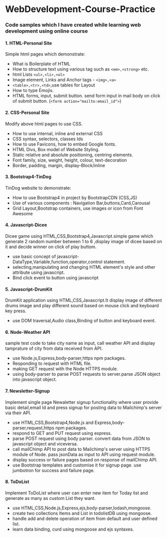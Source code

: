 # WebDevelopment-Course-Practice
### Code samples which I have created while learning web development using online course

#### 1. HTML-Personal Site 
Simple html pages which demonstrate:
- What is Boilerplate of HTML
- How to structure text using various tag such as `<em>,<strong>` etc.
- html Lists `<ul>,<li>,<ol>` </b>
- Image element, Links and Anchor tags - `<img>,<a>`
- `<table>,<tr>,<td>`,use tables for Layout
- How to type Emojis.
- HTML forms, input, submit button. send form input in mail body on click of submit button.
   (`<form action="mailto:email_id">`)

#### 2. CSS-Personal Site
Modify above html pages to use CSS.
- How to use internal, inline and external CSS
- CSS syntax, selectors, classes Ids
-	How to use Favicons, how to embed Google fonts.
- HTML Divs, Box model of Website Styling.
- Static relative and absolute positioning, centring elements.
- Font family, size, weight, height, colour, text-decoration
- Border, padding, margin, display-Block/inline

#### 3. Bootstrap4-TinDog
TinDog website to demonstrate:
- How to use Bootstrap4 in project by BootstrapCDN (CSS,JS)
- Use of various components : Navigation Bar,buttons,Card,Carousal
- Grid Layout,Bootstrap containers, use images or icon from Font Awesome

#### 4. Javascript-Dicee
Dicee game using HTML,CSS,Bootstrap4,Javascript.simple game which generate 2 random number between 1 to 6
,display image of dicee based on it and decide winner on click of play buttom.
- use basic concept of javascript-DataType,Variable,function,operator,control statement.
- selecting,manipulating and changing HTML element's style and other attribute using javascript. 
- Bind click event to button using javascript

#### 5. Javascript-DrumKit
DrumKit application using HTML,CSS,Javascript.It display image of different drums image 
and play different sound based on mouse click and keyboard key press.
- use DOM traversal,Audio class,Binding of button and keyboard event.

#### 6. Node-Weather API
sample test code to take city name as input, call weather API and display tamprature of city from data received from API.
- use Node.js,Express,body-parser,https npm packages.
- Responding to request with HTML file.
- making GET request with the Node HTTPS module.
- using body-parser to parse POST requests to server.parse JSON object into javascript object.

#### 7. Newsletter-Signup
Implement single page Newaletter signup functionality where user provide basic detail,email Id and press signup for posting data to Mailchimp's server via their API.
- use HTML,CSS,Bootstrap4,Node.js and Express,body-parser,request,https npm packages.
- respond to GET and PUT request using express.
- parse POST request using body parser. convert data from JSON to javascript object and viceversa.
- call mailChimp API to post data to Mailchimp's server using HTTPS module of Node. pass jsonData as input to API using request module.
- display success or failure pages based on response of mailChimp API.
- use Bootstrap templates and customise it for signup page. use jumbotron for success and failure page.

#### 8. ToDoList
Implement ToDoList where user can enter new item for Today list and generate as many as custom List they want.
- use HTML,CSS,Node.js,Express,ejs,body-parser,lodash,mongoose.
- create two collections Items and List in todolistDB using mongoose.
- handle add and delete operation of item from default and user defined list.
- learn data binding, curd using mongoose and ejs syntaxes. 